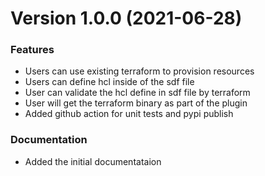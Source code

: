 # Version 1.0.0 (2021-06-28)

### Features

* Users can use existing terraform to provision resources
* Users can define hcl inside of the sdf file
* User can validate the hcl define in sdf file by terraform
* User will get the terraform binary as part of the plugin
* Added github action for unit tests and pypi publish


### Documentation

* Added the initial documentataion